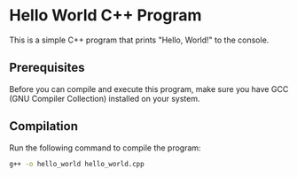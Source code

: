 # Hello World C++ Program

This is a simple C++ program that prints "Hello, World!" to the console.

## Prerequisites

Before you can compile and execute this program, make sure you have GCC (GNU Compiler Collection) installed on your system.

## Compilation

Run the following command to compile the program:

```bash
g++ -o hello_world hello_world.cpp

